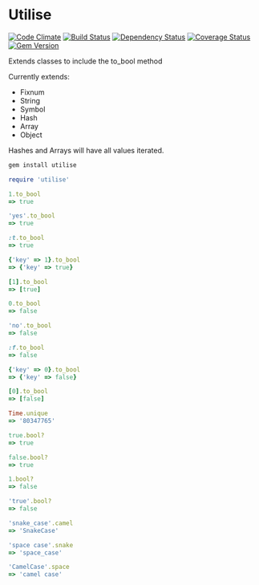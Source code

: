 Utilise
=======

[![Code Climate](https://codeclimate.com/github/benSlaughter/utilise.png)](https://codeclimate.com/github/benSlaughter/utilise)
[![Build Status](https://travis-ci.org/benSlaughter/utilise.png?branch=master)](https://travis-ci.org/benSlaughter/utilise)
[![Dependency Status](https://gemnasium.com/benSlaughter/utilise.png)](https://gemnasium.com/benSlaughter/utilise)
[![Coverage Status](https://coveralls.io/repos/benSlaughter/utilise/badge.png)](https://coveralls.io/r/benSlaughter/utilise)
[![Gem Version](https://badge.fury.io/rb/utilise.png)](http://badge.fury.io/rb/utilise)

Extends classes to include the to_bool method

Currently extends:
 * Fixnum
 * String
 * Symbol
 * Hash
 * Array
 * Object

Hashes and Arrays will have all values iterated.

```ruby
gem install utilise
```

```ruby
require 'utilise'
```

```ruby
1.to_bool
=> true

'yes'.to_bool
=> true

:t.to_bool
=> true

{'key' => 1}.to_bool
=> {'key' => true}

[1].to_bool
=> [true]
```

```ruby
0.to_bool
=> false

'no'.to_bool
=> false

:f.to_bool
=> false

{'key' => 0}.to_bool
=> {'key' => false}

[0].to_bool
=> [false]
```

```ruby
Time.unique
=> '80347765'
```

```ruby
true.bool?
=> true

false.bool?
=> true

1.bool?
=> false

'true'.bool?
=> false
```

```ruby
'snake_case'.camel
=> 'SnakeCase'

'space case'.snake
=> 'space_case'

'CamelCase'.space
=> 'camel case'
```

